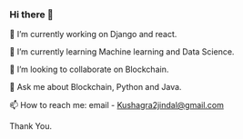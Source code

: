 ### Hi there 👋 

🔭 I’m currently working on Django and react.

🌱 I’m currently learning Machine learning and Data Science.

👯 I’m looking to collaborate on Blockchain.

💬 Ask me about Blockchain, Python and Java.

📫 How to reach me: email - Kushagra2jindal@gmail.com

<!--
**kushagra2jindal/kushagra2jindal** is a ✨ _special_ ✨ repository because its `README.md` (this file) appears on your GitHub profile.

Here are some ideas to get you started:


-->

Thank You.
